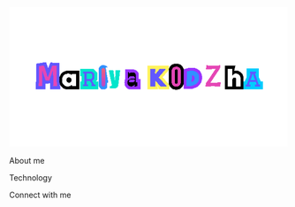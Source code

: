 ![Header](https://github.com/ShunyaBo/shunyabo/blob/main/assets/undefined.gif)

About me

Technology

Connect with me